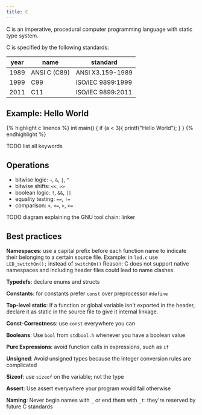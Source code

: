 ```yaml
---
title: C
---
```


C is an imperative, procedural computer programming language with static type system.

C is specified by the following standards:

| year | name | standard |
|----|----|---|
| 1989 | ANSI C (C89) | ANSI X3.159-1989 |
| 1999 | C99 | ISO/IEC 9899:1999 |
| 2011 | C11 | ISO/IEC 9899:2011 |


## Example: Hello World
{% highlight c linenos %}
int main() {
	if (a < 3){
		printf("Hello World");
	}
}
{% endhighlight %}

TODO list all keywords


## Operations
* bitwise logic: `~`, `&`, `|`, `^`
* bitwise shifts: `<<`, `>>`
* boolean logic: `!`, `&&`, `||`
* equality testing: `==`, `!=`
* comparison: `<`, `<=`, `>`, `>=`



TODO diagram explaining the GNU tool chain: linker


## Best practices

**Namespaces**: use a capital prefix before each function name to indicate their belonging to a certain source file.
Example: in `led.c` use `LED_switchOn();` instead of `switchOn()`
Reason: C does not support native namespaces and including header files could lead to name clashes.

**Typedefs**: declare enums and structs


**Constants**: for constants prefer `const` over preprocessor `#define`


**Top-level static**: If a function or global variable isn't exported in the header, declare it as static in the source file to give it internal linkage. 

**Const-Correctness**: use `const` everywhere you can


**Booleans**: Use `bool` from `stdbool.h` whenever you have a boolean value

**Pure Expressions**: avoid function calls in expressions, such as `if`

**Unsigned**: Avoid unsigned types because the integer conversion rules are complicated

**Sizeof**: use `sizeof` on the variable; not the type

**Assert**: Use assert everywhere your program would fail otherwise

**Naming**: Never begin names with `_` or end them with `_t`: they're reserved by future C standards






